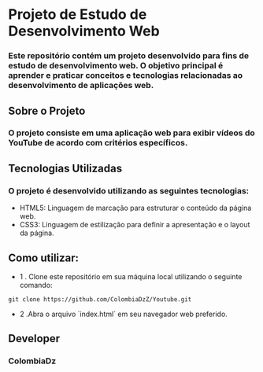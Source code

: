 # Projeto de Estudo de Desenvolvimento Web

### Este repositório contém um projeto desenvolvido para fins de estudo de desenvolvimento web. O objetivo principal é aprender e praticar conceitos e tecnologias relacionadas ao desenvolvimento de aplicações web.

## Sobre o Projeto
### O projeto consiste em uma aplicação web para exibir vídeos do YouTube de acordo com critérios específicos.

## Tecnologias Utilizadas
### O projeto é desenvolvido utilizando as seguintes tecnologias:

- HTML5: Linguagem de marcação para estruturar o conteúdo da página web.
- CSS3: Linguagem de estilização para definir a apresentação e o layout da página.

## Como utilizar:

- 1 . Clone este repositório em sua máquina local utilizando o seguinte comando:

```
git clone https://github.com/ColombiaDzZ/Youtube.git
```
- 2 .Abra o arquivo ´index.html´ em seu navegador web preferido.

## Developer

### ColombiaDz
